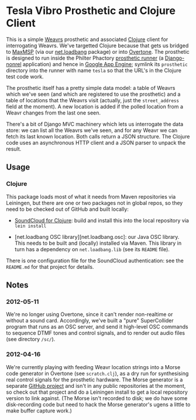 # Tesla Vibro Prosthetic and Clojure Client

This is a simple [Weavrs][weavrs] prosthetic and associated
[Clojure][clojure] client for interrogating Weavrs. We've targetted
Clojure because that gets us bridged to [MaxMSP][max] (via our
[net.loadbang][nlclojure] package) or into [Overtone][overtone]. The
prosthetic is designed to run inside the Philter Phactory [prosthetic
runner][runner] (a [Django-nonrel][djnr] application) and hence in
[Google App Engine][gae]; symlink its `prosthetic` directory into the
runner with name `tesla` so that the URL's in the Clojure test code
work.

The prosthetic itself has a pretty simple data model: a table of
Weavrs which we've seen (and which are registered to use the
prosthetic) and a table of locations that the Weavrs visit (actually,
just the `street_address` field at the moment). A new location is
added if the polled location from a Weavr changes from the last one
seen.

There's a bit of Django MVC machinery which lets us interrogate the
data store: we can list all the Weavrs we've seen, and for any Weavr
we can fetch its last known location. Both calls return a JSON
structure. The Clojure code uses an asynchronous HTTP client and a
JSON parser to unpack the result.

## Usage

### Clojure

This package loads most of what it needs from Maven repositories via
Leiningen, but there are one or two packages not in global repos, so
they need to be checked out of GitHub and built locally:

- [SoundCloud for Clojure][clojure-soundcloud]: build and install this
  into the local repository via `lein install`

- [net.loadbang OSC library][net.loadbang.osc]: our Java OSC
  library. This needs to be built and (locally) installed via
  Maven. This library in turn has a dependency on `net.loadbang.lib`
  (see its `README` file).

There is one configuration file for the SoundCloud authentication: see
the `README.md` for that project for details.

## Notes

### 2012-05-11

We're no longer using Overtone, since it can't render non-realtime or
without a sound card. Accordingly, we've built a "pure" SuperCollider
program that runs as an OSC server, and send it high-level OSC
commands to sequence DTMF tones and control signals, and to render out
audio files (see directory `/sc/`).

### 2012-04-16

We're currently playing with feeding Weavr location strings into a
Morse code generator in Overtone (see `scratch.clj`), as a dry run for
synthesising real control signals for the prosthetic hardware. The
Morse generator is a separate [GitHub project][morse] and isn't in any
public repositories at the moment, so check out that project and do a
Leiningen install to get a local repository version to link
against. (The Morse isn't recorded to disk; we do have some
disk-recording code but need to hack the Morse generator's ugens a
little to make buffer capture work.)

[weavrs]: http://www.weavrs.com
[clojure]: http://clojure.org
[clojure-soundcloud]: https://github.com/cassiel/clojure-soundcloud
[net.loadbang.sc]: https://github.com/cassiel/net.loadbang.osc
[max]: http://cycling74.com/products/max/
[overtone]: http://overtone.github.com/
[nlclojure]: https://github.com/cassiel/net.loadbang.clojure
[runner]: https://github.com/philterphactory/prosthetic-runner
[djnr]: http://www.allbuttonspressed.com/projects/django-nonrel
[gae]: https://developers.google.com/appengine/
[morse]: https://github.com/cassiel/overtone-morse
